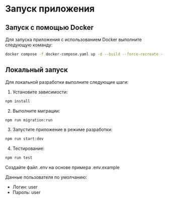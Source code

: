 # Запуск приложения

## Запуск с помощью Docker

Для запуска приложения с использованием Docker выполните следующую команду:

```bash
docker compose -f docker-compose.yaml up -d --build --force-recreate --remove-orphans
```

## Локальный запуск

Для локальной разработки выполните следующие шаги:
1.	Установите зависимости:
  ```bash
  npm install
  ```
2.	Выполните миграции:
   ```bash
  npm run migration:run
   ```
3.	Запустите приложение в режиме разработки:
   ```bash
  npm run start:dev
  ```
4.  Тестирование:
   ```bash
  npm run test
  ```

Создайте файл .env на основе примера .env.example

Данные пользователя по умолчанию:
- Логин: user
- Пароль: user
